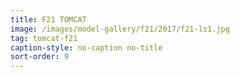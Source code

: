 ```yaml
---
title: F21 TOMCAT
image: /images/model-gallery/f21/2017/f21-ls1.jpg
tag: tomcat-f21
caption-style: no-caption no-title
sort-order: 9
---
```

